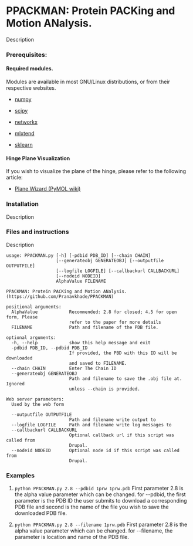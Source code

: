 # PPACKMAN: Protein PACKing and Motion ANalysis.
Description

### Prerequisites:
#### Required modules. 

Modules are available in most GNU/Linux distributions, or from their respective websites.

* [numpy](http://www.numpy.org/)

* [scipy](https://www.scipy.org/)

* [networkx](https://networkx.github.io/)

* [mlxtend](http://rasbt.github.io/mlxtend/)

* [sklearn](https://scikit-learn.org/stable/)

#### Hinge Plane Visualization

If you wish to visualize the plane of the hinge, please refer to the following article: 

* [Plane Wizard (PyMOL wiki)](https://pymolwiki.org/index.php/Plane_Wizard)


### Installation
Description
<!--
Installing from source
```
git clone https://github.com/Pranavkhade/PPACKMAN
cd PPACKMAN
python setup.py install
```

Installing with pip
```
pip install PPACKMAN
```
OR
```
pip install git+git://github.com/Pranavkhade/PPACKMAN
```
-->

### Files and instructions
Description

```
usage: PPACKMAN.py [-h] [-pdbid PDB_ID] [--chain CHAIN]
                   [--generateobj GENERATEOBJ] [--outputfile OUTPUTFILE]
                   [--logfile LOGFILE] [--callbackurl CALLBACKURL]
                   [--nodeid NODEID]
                   AlphaValue FILENAME

PPACKMAN: Protein PACKing and Motion ANalysis.
(https://github.com/Pranavkhade/PPACKMAN)

positional arguments:
  AlphaValue            Recommended: 2.8 for closed; 4.5 for open form, Please
                        refer to the paper for more details
  FILENAME              Path and filename of the PDB file.

optional arguments:
  -h, --help            show this help message and exit
  -pdbid PDB_ID, --pdbid PDB_ID
                        If provided, the PBD with this ID will be downloaded
                        and saved to FILENAME.
  --chain CHAIN         Enter The Chain ID
  --generateobj GENERATEOBJ
                        Path and filename to save the .obj file at. Ignored
                        unless --chain is provided.

Web server parameters:
  Used by the web form

  --outputfile OUTPUTFILE
                        Path and filename write output to
  --logfile LOGFILE     Path and filename write log messages to
  --callbackurl CALLBACKURL
                        Optional callback url if this script was called from
                        Drupal.
  --nodeid NODEID       Optional node id if this script was called from
                        Drupal.

```
### Examples

1. `python PPACKMAN.py 2.8 --pdbid 1prw 1prw.pdb`
First parameter 2.8 is the alpha value parameter which can be changed. for --pdbid, the first parameter is the PDB ID the user submits to download a corresponding PDB file and second is the name of the file you wish to save the downloaded PDB file.


2. `python PPACKMAN.py 2.8 --filename 1prw.pdb`
First parameter 2.8 is the alpha value parameter which can be changed. for --filename, the parameter is location and name of the PDB file.
